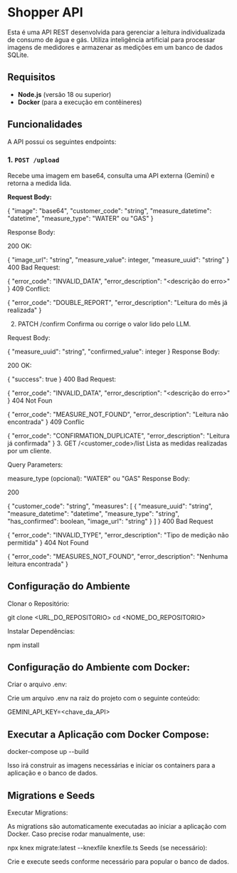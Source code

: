 # Shopper API

Esta é uma API REST desenvolvida para gerenciar a leitura individualizada de consumo de água e gás. Utiliza inteligência artificial para processar imagens de medidores e armazenar as medições em um banco de dados SQLite.

## Requisitos

- **Node.js** (versão 18 ou superior)
- **Docker** (para a execução em contêineres)

## Funcionalidades

A API possui os seguintes endpoints:

### 1. `POST /upload`

Recebe uma imagem em base64, consulta uma API externa (Gemini) e retorna a medida lida.

**Request Body:**

{
  "image": "base64",
  "customer_code": "string",
  "measure_datetime": "datetime",
  "measure_type": "WATER" ou "GAS"
}

Response Body:

200 OK:


{
  "image_url": "string",
  "measure_value": integer,
  "measure_uuid": "string"
}
400 Bad Request:

{
  "error_code": "INVALID_DATA",
  "error_description": "<descrição do erro>"
}
409 Conflict:

{
  "error_code": "DOUBLE_REPORT",
  "error_description": "Leitura do mês já realizada"
}

2. PATCH /confirm
Confirma ou corrige o valor lido pelo LLM.

Request Body:


{
  "measure_uuid": "string",
  "confirmed_value": integer
}
Response Body:

200 OK:

{
  "success": true
}
400 Bad Request:

{
  "error_code": "INVALID_DATA",
  "error_description": "<descrição do erro>"
}
404 Not Foun

{
  "error_code": "MEASURE_NOT_FOUND",
  "error_description": "Leitura não encontrada"
}
409 Conflic

{
  "error_code": "CONFIRMATION_DUPLICATE",
  "error_description": "Leitura já confirmada"
}
3. GET /<customer_code>/list
Lista as medidas realizadas por um cliente.

Query Parameters:

measure_type (opcional): "WATER" ou "GAS"
Response Body:

200 

{
  "customer_code": "string",
  "measures": [
    {
      "measure_uuid": "string",
      "measure_datetime": "datetime",
      "measure_type": "string",
      "has_confirmed": boolean,
      "image_url": "string"
    }
  ]
}
400 Bad Request

{
  "error_code": "INVALID_TYPE",
  "error_description": "Tipo de medição não permitida"
}
404 Not Found

{
  "error_code": "MEASURES_NOT_FOUND",
  "error_description": "Nenhuma leitura encontrada"
}

## Configuração do Ambiente
Clonar o Repositório:


git clone <URL_DO_REPOSITORIO>
cd <NOME_DO_REPOSITORIO>

Instalar Dependências:

npm install

## Configuração do Ambiente com Docker:

Criar o arquivo .env:

Crie um arquivo .env na raiz do projeto com o seguinte conteúdo:

GEMINI_API_KEY=<chave_da_API>


## Executar a Aplicação com Docker Compose:

docker-compose up --build

Isso irá construir as imagens necessárias e iniciar os containers para a aplicação e o banco de dados.

## Migrations e Seeds
Executar Migrations:

As migrations são automaticamente executadas ao iniciar a aplicação com Docker. Caso precise rodar manualmente, use:

npx knex migrate:latest --knexfile knexfile.ts
Seeds (se necessário):

Crie e execute seeds conforme necessário para popular o banco de dados.
